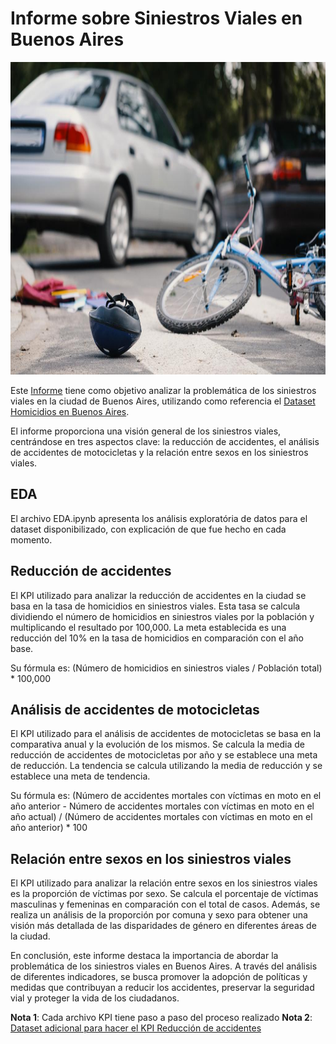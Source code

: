# Informe sobre Siniestros Viales en Buenos Aires

<p align="center">
  <img src="Dataset/image.png" alt="Descrição da imagem" width="800" height="500">
</p>


Este [Informe](https://drive.google.com/file/d/1BYOtdUqWXpGMsyuVFU0ebE6jCZY7XCMr/view?usp=sharing) tiene como objetivo analizar la problemática de los siniestros viales en la ciudad de Buenos Aires, utilizando como referencia el [Dataset Homicidios en Buenos Aires](https://data.buenosaires.gob.ar/dataset/victimas-siniestros-viales).

El informe proporciona una visión general de los siniestros viales, centrándose en tres aspectos clave: la reducción de accidentes, el análisis de accidentes de motocicletas y la relación entre sexos en los siniestros viales.

## EDA

El archivo EDA.ipynb apresenta los análisis exploratória de datos para el dataset disponibilizado, con explicación de que fue hecho en cada momento.

## Reducción de accidentes

El KPI utilizado para analizar la reducción de accidentes en la ciudad se basa en la tasa de homicidios en siniestros viales. Esta tasa se calcula dividiendo el número de homicidios en siniestros viales por la población y multiplicando el resultado por 100,000. La meta establecida es una reducción del 10% en la tasa de homicidios en comparación con el año base.

Su fórmula es: (Número de homicidios en siniestros viales / Población total) * 100,000

## Análisis de accidentes de motocicletas

El KPI utilizado para el análisis de accidentes de motocicletas se basa en la comparativa anual y la evolución de los mismos. Se calcula la media de reducción de accidentes de motocicletas por año y se establece una meta de reducción. La tendencia se calcula utilizando la media de reducción y se establece una meta de tendencia.

Su fórmula es: (Número de accidentes mortales con víctimas en moto en el año anterior - Número de accidentes mortales con víctimas  en moto en el año actual) / (Número de accidentes mortales con víctimas en moto en el año anterior) * 100

## Relación entre sexos en los siniestros viales

El KPI utilizado para analizar la relación entre sexos en los siniestros viales es la proporción de víctimas por sexo. Se calcula el porcentaje de víctimas masculinas y femeninas en comparación con el total de casos. Además, se realiza un análisis de la proporción por comuna y sexo para obtener una visión más detallada de las disparidades de género en diferentes áreas de la ciudad.

En conclusión, este informe destaca la importancia de abordar la problemática de los siniestros viales en Buenos Aires. A través del análisis de diferentes indicadores, se busca promover la adopción de políticas y medidas que contribuyan a reducir los accidentes, preservar la seguridad vial y proteger la vida de los ciudadanos.

**Nota 1**: Cada archivo KPI tiene paso a paso del proceso realizado
**Nota 2**: [Dataset adicional para hacer el KPI Reducción de accidentes](https://www.estadisticaciudad.gob.ar/eyc/?p=76599)